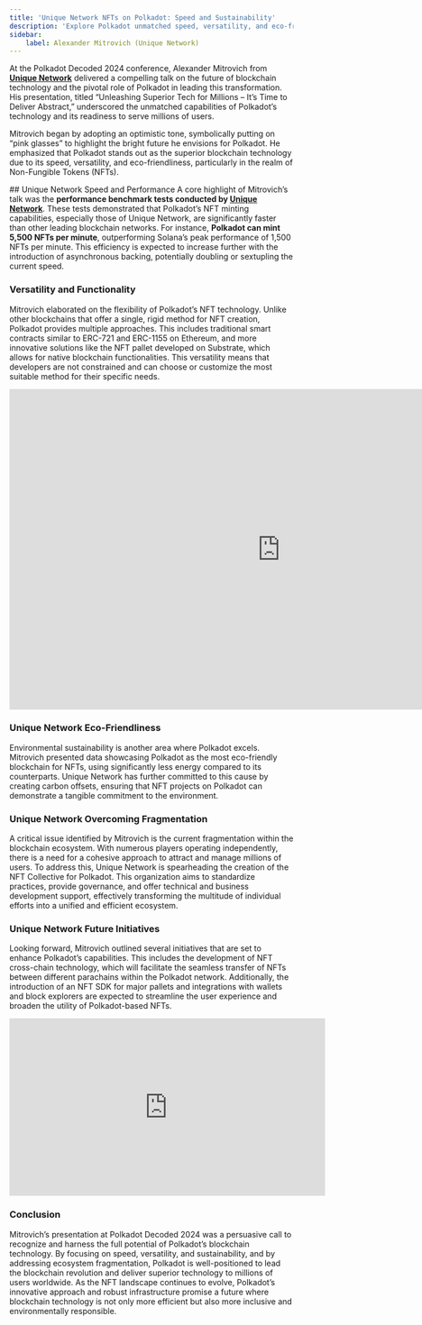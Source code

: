 ```yaml
---
title: 'Unique Network NFTs on Polkadot: Speed and Sustainability'
description: 'Explore Polkadot unmatched speed, versatility, and eco-friendliness in NFTs, as highlighted by Alexander Mitrovich at Decoded 2024.'
sidebar:
    label: Alexander Mitrovich (Unique Network)
---
```

At the Polkadot Decoded 2024 conference, Alexander Mitrovich from [**Unique Network**](https://dablock.com/dapps/unique-network/) delivered a compelling talk on the future of blockchain technology and the pivotal role of Polkadot in leading this transformation. His presentation, titled “Unleashing Superior Tech for Millions – It’s Time to Deliver Abstract,” underscored the unmatched capabilities of Polkadot’s technology and its readiness to serve millions of users.

Mitrovich began by adopting an optimistic tone, symbolically putting on “pink glasses” to highlight the bright future he envisions for Polkadot. He emphasized that Polkadot stands out as the superior blockchain technology due to its speed, versatility, and eco-friendliness, particularly in the realm of Non-Fungible Tokens (NFTs).

## Unique Network Speed and Performance
A core highlight of Mitrovich’s talk was the **performance benchmark tests conducted by [Unique Network](https://dablock.com/dapps/unique-network/)**. These tests demonstrated that Polkadot’s NFT minting capabilities, especially those of Unique Network, are significantly faster than other leading blockchain networks. For instance, **Polkadot can mint 5,500 NFTs per minute**, outperforming Solana’s peak performance of 1,500 NFTs per minute. This efficiency is expected to increase further with the introduction of asynchronous backing, potentially doubling or sextupling the current speed.

### Versatility and Functionality
Mitrovich elaborated on the flexibility of Polkadot’s NFT technology. Unlike other blockchains that offer a single, rigid method for NFT creation, Polkadot provides multiple approaches. This includes traditional smart contracts similar to ERC-721 and ERC-1155 on Ethereum, and more innovative solutions like the NFT pallet developed on Substrate, which allows for native blockchain functionalities. This versatility means that developers are not constrained and can choose or customize the most suitable method for their specific needs.

<iframe allowfullscreen="allowfullscreen" frameborder="0" height="569" src="https://docs.google.com/presentation/d/e/2PACX-1vTN9vBaupUc0H67EBUUkGM3cq8WtHdJhGUAegUOF6nwReCrXMNxYqS1h5T-E5BLxFQuYAf6vL4F0eka/embed?start=false&loop=false&delayms=60000" width="960"></iframe>

### Unique Network Eco-Friendliness
Environmental sustainability is another area where Polkadot excels. Mitrovich presented data showcasing Polkadot as the most eco-friendly blockchain for NFTs, using significantly less energy compared to its counterparts. Unique Network has further committed to this cause by creating carbon offsets, ensuring that NFT projects on Polkadot can demonstrate a tangible commitment to the environment.

### Unique Network Overcoming Fragmentation
A critical issue identified by Mitrovich is the current fragmentation within the blockchain ecosystem. With numerous players operating independently, there is a need for a cohesive approach to attract and manage millions of users. To address this, Unique Network is spearheading the creation of the NFT Collective for Polkadot. This organization aims to standardize practices, provide governance, and offer technical and business development support, effectively transforming the multitude of individual efforts into a unified and efficient ecosystem.

### Unique Network Future Initiatives
Looking forward, Mitrovich outlined several initiatives that are set to enhance Polkadot’s capabilities. This includes the development of NFT cross-chain technology, which will facilitate the seamless transfer of NFTs between different parachains within the Polkadot network. Additionally, the introduction of an NFT SDK for major pallets and integrations with wallets and block explorers are expected to streamline the user experience and broaden the utility of Polkadot-based NFTs.

<iframe allowfullscreen="allowfullscreen" frameborder="0" height="315" src="https://www.youtube.com/embed/6bYJRm54O_0?si=Tx12s9iG6houTtNa" title="YouTube video player" width="560"></iframe>

### Conclusion
Mitrovich’s presentation at Polkadot Decoded 2024 was a persuasive call to recognize and harness the full potential of Polkadot’s blockchain technology. By focusing on speed, versatility, and sustainability, and by addressing ecosystem fragmentation, Polkadot is well-positioned to lead the blockchain revolution and deliver superior technology to millions of users worldwide. As the NFT landscape continues to evolve, Polkadot’s innovative approach and robust infrastructure promise a future where blockchain technology is not only more efficient but also more inclusive and environmentally responsible.